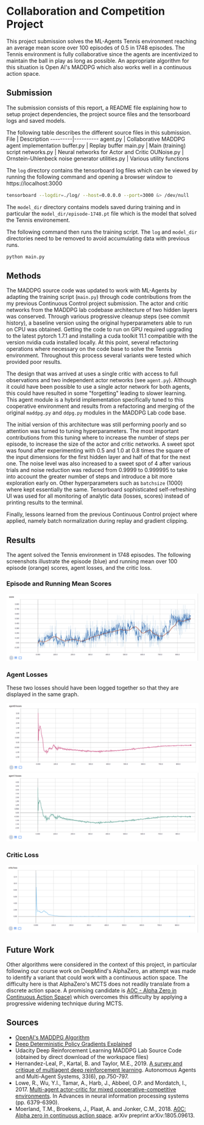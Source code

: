 # Collaboration and Competition Project

This project submission solves the ML-Agents Tennis environment reaching an average mean score over 100 episodes of 0.5 in 1748 episodes. The Tennis environment is fully collaborative since the agents are incentivized to maintain the ball in play as long as possible.  An appropriate algorithm for this situation is Open AI's MADDPG which also works well in a continuous action space.

## Submission

The submission consists of this report, a README file explaining how to setup project dependencies, the project source files and the tensorboard logs and saved models.


The following table describes the different source files in this submission.
File | Description
---------|----------
 agent.py | Collaborative MADDPG agent implementation
 buffer.py | Replay buffer
 main.py | Main (training) script
 networks.py | Neural networks for Actor and Critic
 OUNoise.py | Ornstein-Uhlenbeck noise generator
 utilities.py | Various utility functions

The `log` directory contains the tensorboard log files which can be viewed by running the following command and opening a browser window to https://localhost:3000

```bash
tensorboard --logdir=./log/ --host=0.0.0.0 --port=3000 &> /dev/null
```

The `model_dir` directory contains models saved during training and in particular the `model_dir/episode-1748.pt` file which is the model that solved the Tennis environement.

The following command then runs the training script.  The `log` and `model_dir` directories need to be removed to avoid accumulating data with previous runs.

```bash
python main.py
```

## Methods

The MADDPG source code was updated to work with ML-Agents by adapting the training script (`main.py`) through code contributions from the my previous Continuous Control project submission.  The actor and critic networks from the MADDPG lab codebase architecture of two hidden layers was conserved. Through various progressive cleanup steps (see commit history), a baseline version using the original hyperparameters able to run on CPU was obtained.  Getting the code to run on GPU required upgrading to the latest pytorch 1.7.1 and installing a cuda toolkit 11.1 compatible with the version nvidia cuda installed locally.  At this point, several refactoring operations where necessary on the code base to solve the Tennis environment.  Throughout this process several variants were tested which provided poor results.  

The design that was arrived at uses a single critic with access to full observations and two independent actor networks (see `agent.py`).  Although it could have been possible to use a single actor network for both agents, this could have resulted in some "forgetting" leading to slower learning. This agent module is a hybrid implementation specifically tuned to this cooperative environment and results from a refactoring and merging of the original `maddpg.py` and `ddpg.py` modules in the MADDPG Lab code base. 

The initial version of this architecture was still performing poorly and so attention was turned to tuning hyperparameters.  The most important contributions from this tuning where to increase the number of steps per episode, to increase the size of the actor and critic networks.  A sweet spot was found after experimenting with 0.5 and 1.0 at 0.8 times the square of the input dimensions for the first hidden layer and half of that for the next one.  The noise level was also increased to a sweet spot of 4 after various trials and noise reduction was reduced from 0.9999 to 0.999995 to take into account the greater number of steps and introduce a bit more exploration early on. Other hyperparameters such as `batchsize` (1000) where kept essentially the same. Tensorboard sophisticated self-refreshing UI was used for all monitoring of analytic data (losses, scores) instead of printing results to the terminal.

Finally, lessons learned from the previous Continuous Control project where applied, namely batch normalization during replay and gradient clipping.

## Results

The agent solved the Tennis environment in 1748 episodes.  The following screenshots illustrate the episode (blue) and running mean over 100 episode (orange) scores, agent losses, and the critic loss.

### Episode and Running Mean Scores

![Episode and Running Mean Scores](images/score.png)

### Agent Losses

These two losses should have been logged together so that they are displayed in the same graph.

![Agent 0 Loss](images/agent0-losses.png)
![Agent 1 Loss](images/agent1-losses.png)

### Critic Loss

![Critic Loss](images/critic-losses.png)
## Future Work

Other algorithms were considered in the context of this project, in particular following our course work on DeepMind's AlphaZero, an attempt was made to identify a variant that could work with a continuous action space.  The difficulty here is that AlphaZero's MCTS does not readily translate from a discrete action space.  A promising candidate is [A0C - Alpha Zero in Continuous Action Space)](https://arxiv.org/pdf/1805.09613.pdf) which overcomes this difficulty by applying a progressive widening technique during MCTS.

## Sources

- [OpenAI's MADDPG Algorithm](https://towardsdatascience.com/openais-multi-agent-deep-deterministic-policy-gradients-maddpg-9d2dad34c82)
- [Deep Deterministic Policy Gradients Explained](https://towardsdatascience.com/deep-deterministic-policy-gradients-explained-2d94655a9b7b)
- Udacity Deep Reinforcement Learning MADDPG Lab Source Code (obtained by direct download of the workspace files)
- Hernandez-Leal, P., Kartal, B. and Taylor, M.E., 2019. [A survey and critique of multiagent deep reinforcement learning](https://arxiv.org/pdf/1810.05587.pdf). Autonomous Agents and Multi-Agent Systems, 33(6), pp.750-797.
- Lowe, R., Wu, Y.I., Tamar, A., Harb, J., Abbeel, O.P. and Mordatch, I., 2017. [Multi-agent actor-critic for mixed cooperative-competitive environments](https://papers.nips.cc/paper/2017/file/68a9750337a418a86fe06c1991a1d64c-Paper.pdf). In Advances in neural information processing systems (pp. 6379-6390).
- Moerland, T.M., Broekens, J., Plaat, A. and Jonker, C.M., 2018. [A0C: Alpha zero in continuous action space](https://arxiv.org/pdf/1805.09613.pdf). arXiv preprint arXiv:1805.09613.
